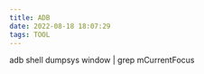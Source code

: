 ```yaml
---
title: ADB
date: 2022-08-18 18:07:29
tags: TOOL
---
```




adb shell dumpsys window | grep mCurrentFocus
